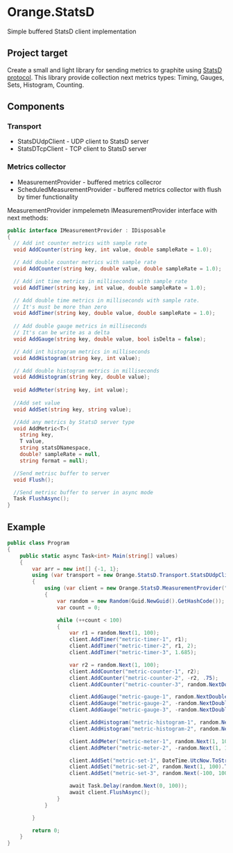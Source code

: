 # Orange.StatsD
Simple buffered StatsD client implementation
## Project target
Create a small and light library for sending metrics to graphite using [StatsD protocol](https://github.com/statsd/statsd). This library provide collection next metrics types: Timing, Gauges, Sets, Histogram, Counting.
## Components
### Transport
  - StatsDUdpClient - UDP client to StatsD server 
  - StatsDTcpClient - TCP client to StatsD server
### Metrics collector
  - MeasurementProvider - buffered metrics collecror
  - ScheduledMeasurementProvider - buffered metrics collector with flush by timer functionality
  
MeasurementProvider inmpelemetn IMeasurementProvider interface with next methods:

```csharp
public interface IMeasurementProvider : IDisposable
{
  // Add int counter metrics with sample rate
  void AddCounter(string key, int value, double sampleRate = 1.0);

  // Add double counter metrics with sample rate
  void AddCounter(string key, double value, double sampleRate = 1.0);

  // Add int time metrics in milliseconds with sample rate
  void AddTimer(string key, int value, double sampleRate = 1.0);

  // Add double time metrics in milliseconds with sample rate. 
  // It's must be more than zero
  void AddTimer(string key, double value, double sampleRate = 1.0);
  
  // Add double gauge metrics in milliseconds
  // It's can be write as a delta
  void AddGauge(string key, double value, bool isDelta = false);

  // Add int histogram metrics in milliseconds
  void AddHistogram(string key, int value);

  // Add double histogram metrics in milliseconds
  void AddHistogram(string key, double value);
  
  void AddMeter(string key, int value);
  
  //Add set value
  void AddSet(string key, string value);

  //Add any metrics by StatsD server type
  void AddMetric<T>(
    string key,
    T value,
    string statsDNamespace,
    double? sampleRate = null,
    string format = null);

  //Send metrisc buffer to server
  void Flush();

  //Send metrisc buffer to server in async mode
  Task FlushAsync();
}

```
  
## Example
```csharp
public class Program
{
    public static async Task<int> Main(string[] values)
    {
        var arr = new int[] {-1, 1};
        using (var transport = new Orange.StatsD.Transport.StatsDUdpClient("localhost", 8125))
        {
            using (var client = new Orange.StatsD.MeasurementProvider("application-name", transport))
            {
                var random = new Random(Guid.NewGuid().GetHashCode());
                var count = 0;

                while (++count < 100)
                {
                    var r1 = random.Next(1, 100);
                    client.AddTimer("metric-timer-1", r1);
                    client.AddTimer("metric-timer-2", r1, 2);
                    client.AddTimer("metric-timer-3", 1.685);

                    var r2 = random.Next(1, 100);
                    client.AddCounter("metric-counter-1", r2);
                    client.AddCounter("metric-counter-2", -r2, .75);
                    client.AddCounter("metric-counter-3", random.NextDouble());

                    client.AddGauge("metric-gauge-1", random.NextDouble());
                    client.AddGauge("metric-gauge-2", -random.NextDouble(), true);
                    client.AddGauge("metric-gauge-3", -random.NextDouble());

                    client.AddHistogram("metric-histogram-1", random.Next(-100, 100));
                    client.AddHistogram("metric-histogram-2", random.NextDouble() * arr[random.Next(0, 2)]);

                    client.AddMeter("metric-meter-1", random.Next(1, 100));
                    client.AddMeter("metric-meter-2", -random.Next(1, 100));

                    client.AddSet("metric-set-1", DateTime.UtcNow.ToString("HH:mm:ss"));
                    client.AddSet("metric-set-2", random.Next(1, 100).ToString());
                    client.AddSet("metric-set-3", random.Next(-100, 100).ToString());

                    await Task.Delay(random.Next(0, 100));
                    await client.FlushAsync();
                }
            }

        }

        return 0;
    }
}
```
